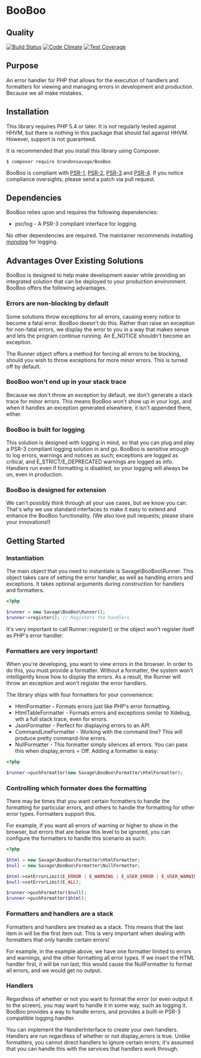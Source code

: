 # BooBoo

## Quality

[![Build Status](https://travis-ci.org/brandonsavage/booboo.svg?branch=master)](https://travis-ci.org/brandonsavage/booboo)
[![Code Climate](https://codeclimate.com/github/brandonsavage/booboo/badges/gpa.svg)](https://codeclimate.com/github/brandonsavage/booboo)
[![Test Coverage](https://codeclimate.com/github/brandonsavage/booboo/badges/coverage.svg)](https://codeclimate.com/github/brandonsavage/booboo)


## Purpose
An error handler for PHP that allows for the execution of handlers and formatters for viewing and managing errors in
development and production. Because we all make mistakes.

## Installation

This library requires PHP 5.4 or later. It is not regularly tested against HHVM, but there is nothing in this package
that should fail against HHVM. However, support is not guaranteed.

It is recommended that you install this library using Composer.

```
$ composer require brandonsavage/BooBoo
```

BooBoo is compliant with [PSR-1][], [PSR-2][], [PSR-3][] and [PSR-4][]. If you notice compliance oversights, please
send a patch via pull request.

[PSR-1]: https://github.com/php-fig/fig-standards/blob/master/accepted/PSR-1-basic-coding-standard.md
[PSR-2]: https://github.com/php-fig/fig-standards/blob/master/accepted/PSR-2-coding-style-guide.md
[PSR-3]: https://github.com/php-fig/fig-standards/blob/master/accepted/PSR-3-logger-interface.md
[PSR-4]: https://github.com/php-fig/fig-standards/blob/master/accepted/PSR-4-autoloader.md

## Dependencies

BooBoo relies upon and requires the following dependencies:

* psr/log - A PSR-3 compliant interface for logging.

No other dependencies are required. The maintainer recommends installing [monolog][] for logging.

[monolog]: https://github.com/Seldaek/monolog

## Advantages Over Existing Solutions

BooBoo is designed to help make development easier while providing an integrated solution that can be deployed to
your production environment. BooBoo offers the following advantages.

### Errors are non-blocking by default

Some solutions throw exceptions for all errors, causing every notice to become a fatal error. BooBoo doesn't do this.
Rather than raise an exception for non-fatal errors, we display the error to you in a way that makes sense and lets the
program continue running. An E_NOTICE shouldn't become an exception.

The Runner object offers a method for forcing all errors to be blocking, should you wish to throw exceptions for more minor errors. This is turned off by default.

### BooBoo won't end up in your stack trace

Because we don't throw an exception by default, we don't generate a stack trace for minor errors. This means BooBoo won't show up in your logs, and when it handles an exception generated elsewhere, it isn't appended there, either.

### BooBoo is built for logging

This solution is designed with logging in mind, so that you can plug and play a PSR-3 compliant logging solution in and
go. BooBoo is sensitive enough to log errors, warnings and notices as such; exceptions are logged as critical, and
E_STRICT/E_DEPRECATED warnings are logged as info. Handlers run even if formatting is disabled, so your logging will
always be on, even in production.

### BooBoo is designed for extension

We can't possibly think through all your use cases, but we know you can. That's why we use standard interfaces to make
it easy to extend and enhance the BooBoo functionality. (We also love pull requests; please share your
innovations!)

## Getting Started

### Instantiation

The main object that you need to instantiate is Savage\BooBoo\Runner. This object takes care of setting the error
handler, as well as handling errors and exceptions. It takes optional arguments during construction for handlers and
formatters.

```php
<?php

$runner = new Savage\BooBoo\Runner();
$runner->register(); // Registers the handlers
```

It's very important to call Runner::register() or the object won't register itself as PHP's error handler.

### Formatters are very important!

When you're developing, you want to view errors in the browser. In order to do this, you must provide a formatter.
Without a formatter, the system won't intelligently know how to display the errors. As a result, the Runner will throw
an exception and won't register the error handlers.

The library ships with four formatters for your convenience:

* HtmlFormatter - Formats errors just like PHP's error formatting.
* HtmlTableFormatter - Formats errors and exceptions similar to Xdebug, wth a full stack trace, even for errors.
* JsonFormatter - Perfect for displaying errors to an API.
* CommandLineFormatter - Working with the command line? This will produce pretty command-line errors.
* NullFormatter - This formatter simply silences all errors. You can pass this when display_errors = Off.
Adding a formatter is easy:

```php
<?php

$runner->pushFormatter(new Savage\BooBoo\Formatter\HtmlFormatter);
```

### Controlling which formater does the formatting

There may be times that you want certain formatters to handle the formatting for particular errors, and others to handle
the formatting for other error types. Formatters support this.

For example, if you want all errors of warning or higher to show in the browser, but errors that are below this level
to be ignored, you can configure the formatters to handle this scenario as such:

```php
<?php

$html = new Savage\BooBoo\Formatter\HtmlFormatter;
$null = new Savage\BooBoo\Formatter\NullFormatter;

$html->setErrorLimit(E_ERROR | E_WARNING | E_USER_ERROR | E_USER_WARNING);
$null->setErrorLimit(E_ALL);

$runner->pushFormatter($null);
$runner->pushFormatter($html);
```

### Formatters and handlers are a stack

Formatters and handlers are treated as a stack. This means that the last item in will be the first item out. This is
very important when dealing with formatters that only handle certain errors!

For example, in the example above, we have one formatter limited to errors and warnings, and the other formatting all
error types. If we insert the HTML handler first, it will be run last; this would cause the NullFormatter to format all
errors, and we would get no output.

### Handlers

Regardless of whether or not you want to format the error (or even output it to the screen), you may want to handle it
in some way, such as logging it. BooBoo provides a way to handle errors, and provides a built-in PSR-3 compatible
logging handler.

You can implement the HandlerInterface to create your own handlers. Handlers are run regardless of whether or not
display_errors is true. Unlike formatters, you cannot direct handlers to ignore certain errors; it's assumed that you
can handle this with the services that handlers work through.
